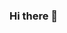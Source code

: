 ### Hi there 👋

<!--
**pedrohdmramalho/pedrohdmramalho** is a ✨ _special_ ✨ repository because its `README.md` (this file) appears on your GitHub profile.

[![Linkedin Badge](https://www.linkedin.com/in/pedro-henrique-126468164/)

Here are some ideas to get you started:

- 🔭 I’m currently working on ...
- 🌱 I’m currently learning ...
- 👯 I’m looking to collaborate on ...
- 🤔 I’m looking for help with ...
- 💬 Ask me about ...
- 📫 How to reach me: ...
- 😄 Pronouns: ...
- ⚡ Fun fact: ...
-->
